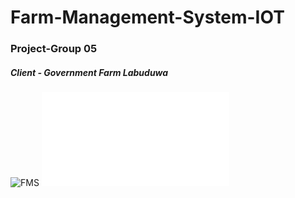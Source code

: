 # Farm-Management-System-IOT
### Project-Group 05

##### Client - Government Farm Labuduwa

![FMS](../master/images/readme.PNG)
![FMS](../master/SRS/view.pdf)

